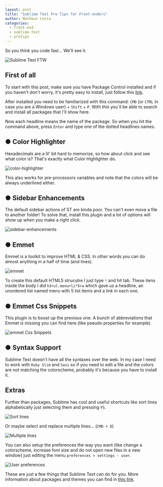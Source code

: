 ```yaml
---
layout: post
title: "Sublime Text Pro Tips for Front-enders"
author: Matheus Costa
categories:
  - front-end
  - sublime-text
  - protips
---
```


So you think you code fast... We'll see it.

<!--more-->

![Sublime Text FTW](/blog/images/posts/2015-03-09/sublime-text-protips.jpg)

## First of all

To start with this post, make sure you have Package Control installed and if you haven't don't worry, it's pretty easy to install, just follow this [link](https://packagecontrol.io/installation).

After installed you need to be familiarized with this command: `CMD` (or `CTRL` in case you are a Windows user) + `Shift` + `P`. With this you`ll be able to search and install all packages that I'll show here.

Now each headline means the name of the package. So when you hit the command above, press `Enter` and type one of the dotted headlines names.

## ● Color Highlighter

Hexadecimals are a lil' bit hard to memorize, so how about click and see what color is? That's exactly what Color Highlighter do.

![color-highlighter](/blog/images/posts/2015-03-09/color-highlighter.gif)

This also works for pre-processors variables and note that the colors will be always underlined either.

## ● Sidebar Enhancements

The default sidebar actions of ST are kinda poor. You can't even move a file to another folder! To solve that, install this plugin and a lot of options will show up when you make a right click.

![sidebar-enhancements](/blog/images/posts/2015-03-09/sidebar-enhancements.png)

## ● Emmet

Emmet is a toolkit to improve HTML & CSS. In other words you can do almost anything in a half of time (and lines).

![emmet](/blog/images/posts/2015-03-09/emmet.gif)

To create this default HTML5 strucutre I just type `!` and hit tab. These itens inside the body I did `h3+ul.menu>li*5>a` which gave us a headline, an unordered list named menu with 5 list items and a link in each one.

## ● Emmet Css Snippets

This plugin is to boost up the previous one. A bunch of abbreviations that Emmet is missing you can find here (like pseudo properties for example).

![emmet Css Snippets](/blog/images/posts/2015-03-09/emmet-css-sinppets.gif)

## ● Syntax Support

Sublime Text doesn't have all the syntaxes over the web. In my case I need to work with `Ruby Slim` and `Sass` so if you need to edit a file and the colors are not matching the colorscheme, probably it's because you have to install it.

## Extras

Further than packages, Sublime has cool and useful shortcuts like sort lines alphabetically just selecting them and pressing `F5`.

![Sort lines](/blog/images/posts/2015-03-09/sort-lines.gif)

Or maybe select and replace multiple lines... (`CMD + D`)

![Multiple lines](/blog/images/posts/2015-03-09/multiple-lines.gif)

You can also setup the preferences the way you want (like change a colorscheme, increase font size and do not open new files in a new window) just editing the menu `preferences > settings - user`.

![User preferences](/blog/images/posts/2015-03-09/user-preferences.png)

These are just a few things that Sublime Text can do for you. More information about packages and themes you can find in [this link](https://packagecontrol.io/browse).
